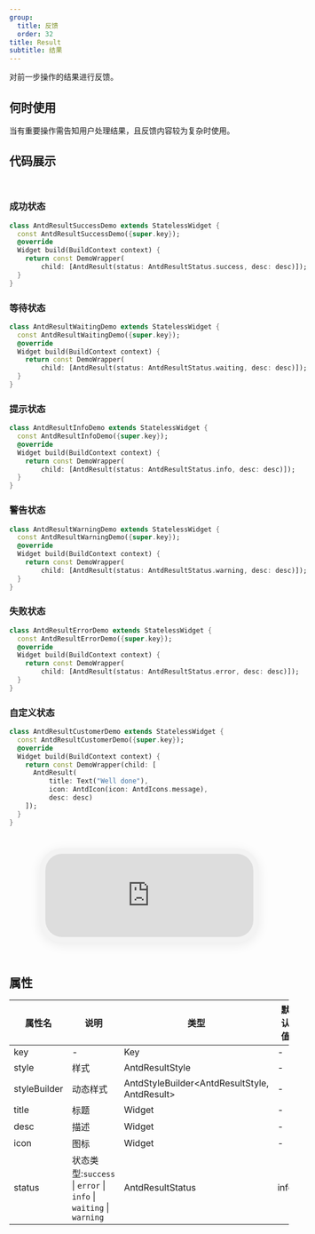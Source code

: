 ```yaml
---
group:
  title: 反馈
  order: 32
title: Result
subtitle: 结果
---
```

对前一步操作的结果进行反馈。
## 何时使用
当有重要操作需告知用户处理结果，且反馈内容较为复杂时使用。

## 代码展示

<div class='preview-container'>
<div>

### 成功状态


```dart
class AntdResultSuccessDemo extends StatelessWidget {
  const AntdResultSuccessDemo({super.key});
  @override
  Widget build(BuildContext context) {
    return const DemoWrapper(
        child: [AntdResult(status: AntdResultStatus.success, desc: desc)]);
  }
}

```

### 等待状态


```dart
class AntdResultWaitingDemo extends StatelessWidget {
  const AntdResultWaitingDemo({super.key});
  @override
  Widget build(BuildContext context) {
    return const DemoWrapper(
        child: [AntdResult(status: AntdResultStatus.waiting, desc: desc)]);
  }
}

```

### 提示状态


```dart
class AntdResultInfoDemo extends StatelessWidget {
  const AntdResultInfoDemo({super.key});
  @override
  Widget build(BuildContext context) {
    return const DemoWrapper(
        child: [AntdResult(status: AntdResultStatus.info, desc: desc)]);
  }
}

```

### 警告状态


```dart
class AntdResultWarningDemo extends StatelessWidget {
  const AntdResultWarningDemo({super.key});
  @override
  Widget build(BuildContext context) {
    return const DemoWrapper(
        child: [AntdResult(status: AntdResultStatus.warning, desc: desc)]);
  }
}

```

### 失败状态


```dart
class AntdResultErrorDemo extends StatelessWidget {
  const AntdResultErrorDemo({super.key});
  @override
  Widget build(BuildContext context) {
    return const DemoWrapper(
        child: [AntdResult(status: AntdResultStatus.error, desc: desc)]);
  }
}

```

### 自定义状态


```dart
class AntdResultCustomerDemo extends StatelessWidget {
  const AntdResultCustomerDemo({super.key});
  @override
  Widget build(BuildContext context) {
    return const DemoWrapper(child: [
      AntdResult(
          title: Text("Well done"),
          icon: AntdIcon(icon: AntdIcons.message),
          desc: desc)
    ]);
  }
}

```

</div>
<div class='phone-preview'>
<iframe src='http://localhost:49470/AntdResult'></iframe>
</div>
</div>

  <style>
.preview-container {
  display: flex;
  gap: 24px;
  margin: 32px 0;
  align-items: start;
}

.phone-preview {
  flex: 1;
  min-width: 375px;
  max-width: 375px;
  border: 10px solid #f3f3f3;
  border-radius: 40px;
  background: #fff;
  box-shadow: 0 4px 20px rgba(0, 0, 0, 0.08);
  overflow: hidden;
  height: 652px;
  width: 393px;
  position: sticky;
  top: 80px;
}

.phone-preview iframe {
  width: 100%;
  height: 100%;
  border: none;
}

.code-block {
  max-height: 100%;
  margin: 16px 0;
  overflow-y: scroll;
}

.dumi-default-source-code {
  margin: 0 !important;
}

.markdown .dumi-default-source-code >pre.prism-code {
  padding: 12px !important;
  font-size: 12px !important;
}

@media (max-width: 960px) {
  .preview-container {
    flex-direction: column;
  }
  
  .phone-preview {
    width: 100%;
    max-width: 375px;
    margin: 0 auto 24px;
    position: static;
  }
}

/* Dart 代码高亮主题 - 基于 VS Code 暗色主题优化 */
.prism-code {
  display: block;
  overflow-x: auto;
  padding: 1em;
  border-radius: 6px;
  font-family: 'Fira Code', 'Consolas', 'Monaco', monospace;
  font-size: 14px;
  line-height: 1.5;
  color: #d4d4d4;
  background: #1e1e1e;
}

/* 基础元素 */
.prism-code .hljs-keyword { color: #569cd6; font-weight: bold; }          /* 关键字 */
.prism-code .hljs-built_in { color: #4ec9b0; }                           /* 内置类型 */
.prism-code .hljs-type { color: #4ec9b0; }                               /* 类型声明 */
.prism-code .hljs-literal { color: #569cd6; }                            /* 字面量 */
.prism-code .hljs-number { color: #b5cea8; }                             /* 数字 */
.prism-code .hljs-string { color: #ce9178; }                             /* 字符串 */
.prism-code .hljs-comment { color: #6a9955; font-style: italic; }        /* 注释 */
.prism-code .hljs-meta { color: #9b9b9b; }                               /* 元信息 */

/* Dart 特有元素 */
.prism-code .hljs-constant { color: #4fc1ff; }                           /* const/final */
.prism-code .hljs-function { color: #dcdcaa; }                           /* 函数名 */
.prism-code .hljs-title.class_ { color: #4ec9b0; text-decoration: underline; } /* 类名 */
.prism-code .hljs-params { color: #9cdcfe; }                             /* 参数 */
.prism-code .hljs-variable { color: #9cdcfe; }                           /* 变量 */
.prism-code .hljs-annotation { color: #d4d4d4; background: #3a3a3a; }    /* 注解 */
.prism-code .hljs-punctuation { color: #d4d4d4; }                        /* 标点符号 */

/* 特殊增强 */
.prism-code .hljs-constructor { color: #c586c0; }                        /* 构造函数 */
.prism-code .hljs-named-parameter { color: #9cdcfe; font-style: italic; }/* 命名参数 */
.prism-code .hljs-generic { color: #4ec9b0; opacity: 0.8; }              /* 泛型符号 */
.prism-code .hljs-typedef { color: #4ec9b0; text-decoration: underline; }/* typedef */

/* 行号样式 (可选) */
.prism-code .hljs-ln-numbers {
  color: #858585;
  text-align: right;
  padding-right: 12px;
}
</style>

## 属性
| 属性名 | 说明 | 类型 | 默认值 | 版本 |
| --- | --- | --- | --- | --- |
| key | - | Key | - | - |
| style | 样式 | AntdResultStyle | - | - |
| styleBuilder | 动态样式 | AntdStyleBuilder&lt;AntdResultStyle, AntdResult&gt; | - | - |
| title | 标题 | Widget | - | - |
| desc | 描述 | Widget | - | - |
| icon | 图标 | Widget | - | - |
| status | 状态类型:`success` \| `error` \| `info` \| `waiting` \| `warning` | AntdResultStatus | info | - |



